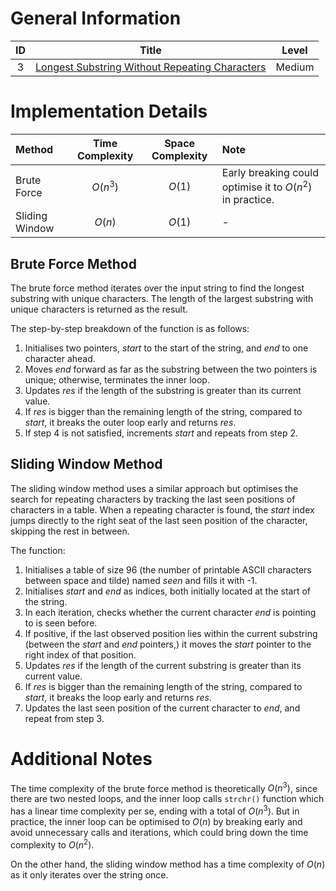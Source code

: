 # General Information

| ID |                                                              Title                                                              | Level  |
|:--:|:-------------------------------------------------------------------------------------------------------------------------------:|:------:|
| 3  | [Longest Substring Without Repeating Characters](https://leetcode.com/problems/longest-substring-without-repeating-characters/) | Medium |

# Implementation Details

| Method         | Time Complexity | Space Complexity | Note                                                      |
|:---------------|:---------------:|:----------------:|:----------------------------------------------------------|
| Brute Force    |    $O(n^3)$     |      $O(1)$      | Early breaking could optimise it to $O(n^2)$ in practice. |
| Sliding Window |     $O(n)$      |      $O(1)$      | -                                                         |

## Brute Force Method

The brute force method iterates over the input string to find
the longest substring with unique characters. The length of the
largest substring with unique characters is returned as the
result.

The step-by-step breakdown of the function is as follows:

1. Initialises two pointers, *start* to the start of the string,
   and *end* to one character ahead.
2. Moves *end* forward as far as the substring between the two
   pointers is unique; otherwise, terminates the inner loop.
3. Updates *res* if the length of the substring is greater than
   its current value.
4. If *res* is bigger than the remaining length of the string,
   compared to *start*, it breaks the outer loop early and
   returns *res*.
5. If step 4 is not satisfied, increments *start* and repeats
   from step 2.

## Sliding Window Method

The sliding window method uses a similar approach but optimises
the search for repeating characters by tracking the last seen
positions of characters in a table. When a repeating character
is found, the *start* index jumps directly to the right seat of
the last seen position of the character, skipping the rest in
between.

The function:

1. Initialises a table of size 96 (the number of printable
   ASCII characters between space and tilde) named *seen* and
   fills it with -1.
2. Initialises *start* and *end* as indices, both initially
   located at the start of the string.
3. In each iteration, checks whether the current character *end*
   is pointing to is seen before.
4. If positive, if the last observed position lies within the
   current substring (between the *start* and *end* pointers,)
   it moves the *start* pointer to the right index of that
   position.
5. Updates *res* if the length of the current substring is
   greater than its current value.
6. If *res* is bigger than the remaining length of the string,
   compared to *start*, it breaks the loop early and returns 
   *res*. 
7. Updates the last seen position of the current character to
   *end*, and repeat from step 3.

# Additional Notes

The time complexity of the brute force method is theoretically
$O(n^3)$, since there are two nested loops, and the inner loop
calls `strchr()` function which has a linear time complexity
per se, ending with a total of $O(n^3)$. But in practice, the
inner loop can be optimised to $O(n)$ by breaking early and
avoid unnecessary calls and iterations, which could bring down
the time complexity to $O(n^2)$.

On the other hand, the sliding window method has a time
complexity of $O(n)$ as it only iterates over the string once.
